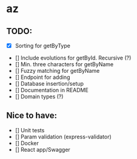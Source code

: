 # az

## TODO:

- [x] Sorting for getByType
- [] Include evolutions for getById. Recursive (?)
- [] Min. three characters for getByName
- [] Fuzzy matching for getByName
- [] Endpoint for adding
- [] Database insertion/setup
- [] Documentation in README
- [] Domain types (?)

## Nice to have:

- [] Unit tests
- [] Param validation (express-validator)
- [] Docker
- [] React app/Swagger
